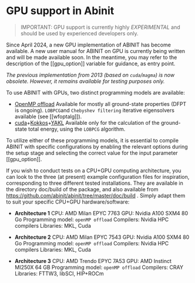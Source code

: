 # GPU support in Abinit

> IMPORTANT:
GPU support is currently highly *EXPERIMENTAL* and should be used by experienced developers only.

Since April 2024, a new GPU implementation of ABINIT has become available.
A new user manual for ABINIT on GPU is currently being written and will be made available soon. In the meantime, you may refer to the description of the [[gpu_option]] variable for guidance, as entry point.

*The previous implementation from 2013 (based on `cuda`/`magma`) is now obsolete. However, it remains available for testing purposes only.*

To use ABINIT with GPUs, two distinct programming models are available:
- [OpenMP offload](https://www.openmp.org/specifications/)
  Available for mostly all ground-state properties (DFPT is ongoing). `LOBPCG`and `Chebyshev filtering` iterative eigensolvers available (see [[wfoptalg]]).
-  [cuda](https://docs.nvidia.com/cuda)+[Kokkos](https://github.com/kokkos/kokkos)+[YAKL](https://github.com/mrnorman/YAKL)
  Available only for the calculation of the ground-state total energy, using the `LOBPCG` algorithm.

To utilize either of these programming models, it is essential to compile ABINIT with specific configurations by enabling the relevant options during the setup stage and selecting the correct value for the input parameter [[gpu_option]].

If you wish to conduct tests on a CPU+GPU computing architecture, you can look to the three (at present) example configuration files for inspiration,
corresponding to three different tested installations. 
They are available in the directory doc/build of the package, and also available from
<https://github.com/abinit/abinit/tree/master/doc/build> .
Simply adapt them to suit your specific CPU+GPU hardware/software:

- **Architecture 1**
   CPU: AMD Milan EPYC 7763
   GPU: Nvidia A100 SXM4 80 Go
   Programming model: `openMP offload`
   Compilers: Nvidia HPC compilers
   Libraries: MKL, Cuda
    
- **Architecture 2**
   CPU: AMD Milan EPYC 7543
   GPU: Nvidia A100 SXM4 80 Go
   Programming model: `openMP offload`
   Compilers: Nvidia HPC compilers
   Libraries: MKL, Cuda
      
- **Architecture 3**
   CPU: AMD Trendo EPYC 7A53
   GPU: AMD Instinct MI250X 64 GB
   Programming model: `openMP offload`
   Compilers: CRAY
   Libraries: FTTW3, libSCI, HIP+ROCm
